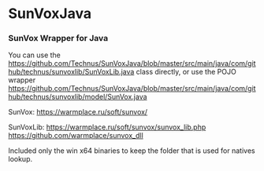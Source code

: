 # SunVoxJava
### SunVox Wrapper for Java


You can use the https://github.com/Technus/SunVoxJava/blob/master/src/main/java/com/github/technus/sunvoxlib/SunVoxLib.java class directly, 
or use the POJO wrapper https://github.com/Technus/SunVoxJava/blob/master/src/main/java/com/github/technus/sunvoxlib/model/SunVox.java


SunVox: https://warmplace.ru/soft/sunvox/

SunVoxLib: https://warmplace.ru/soft/sunvox/sunvox_lib.php https://github.com/warmplace/sunvox_dll

Included only the win x64 binaries to keep the folder that is used for natives lookup.
